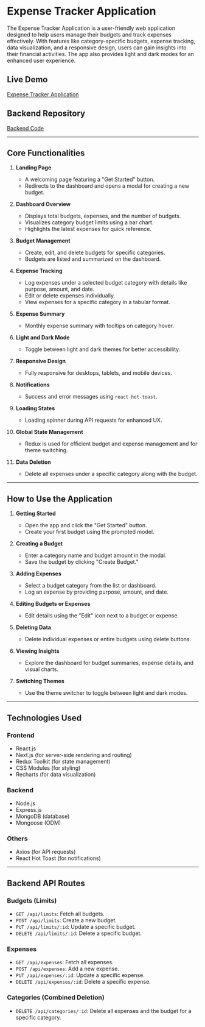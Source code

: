 # Expense Tracker Application

The Expense Tracker Application is a user-friendly web application designed to help users manage their budgets and track expenses effectively. With features like category-specific budgets, expense tracking, data visualization, and a responsive design, users can gain insights into their financial activities. The app also provides light and dark modes for an enhanced user experience.

## Live Demo
[Expense Tracker Application](https://expense-tracker-ecru-six.vercel.app)

## Backend Repository
[Backend Code](https://github.com/ragibBarket317/expense-tracker-backend)

---

## Core Functionalities

1. **Landing Page**
   - A welcoming page featuring a "Get Started" button.
   - Redirects to the dashboard and opens a modal for creating a new budget.

2. **Dashboard Overview**
   - Displays total budgets, expenses, and the number of budgets.
   - Visualizes category budget limits using a bar chart.
   - Highlights the latest expenses for quick reference.

3. **Budget Management**
   - Create, edit, and delete budgets for specific categories.
   - Budgets are listed and summarized on the dashboard.

4. **Expense Tracking**
   - Log expenses under a selected budget category with details like purpose, amount, and date.
   - Edit or delete expenses individually.
   - View expenses for a specific category in a tabular format.

5. **Expense Summary**
   - Monthly expense summary with tooltips on category hover.

6. **Light and Dark Mode**
   - Toggle between light and dark themes for better accessibility.

7. **Responsive Design**
   - Fully responsive for desktops, tablets, and mobile devices.

8. **Notifications**
   - Success and error messages using `react-hot-toast`.

9. **Loading States**
   - Loading spinner during API requests for enhanced UX.

10. **Global State Management**
    - Redux is used for efficient budget and expense management and for theme switching.

11. **Data Deletion**
    - Delete all expenses under a specific category along with the budget.

---

## How to Use the Application

1. **Getting Started**
   - Open the app and click the "Get Started" button.
   - Create your first budget using the prompted model.

2. **Creating a Budget**
   - Enter a category name and budget amount in the modal.
   - Save the budget by clicking "Create Budget."

3. **Adding Expenses**
   - Select a budget category from the list or dashboard.
   - Log an expense by providing purpose, amount, and date.

4. **Editing Budgets or Expenses**
   - Edit details using the "Edit" icon next to a budget or expense.

5. **Deleting Data**
   - Delete individual expenses or entire budgets using delete buttons.

6. **Viewing Insights**
   - Explore the dashboard for budget summaries, expense details, and visual charts.

7. **Switching Themes**
   - Use the theme switcher to toggle between light and dark modes.

---

## Technologies Used

### Frontend
- React.js
- Next.js (for server-side rendering and routing)
- Redux Toolkit (for state management)
- CSS Modules (for styling)
- Recharts (for data visualization)

### Backend
- Node.js
- Express.js
- MongoDB (database)
- Mongoose (ODM)

### Others
- Axios (for API requests)
- React Hot Toast (for notifications)

---

## Backend API Routes

### Budgets (Limits)
- `GET /api/limits`: Fetch all budgets.
- `POST /api/limits`: Create a new budget.
- `PUT /api/limits/:id`: Update a specific budget.
- `DELETE /api/limits/:id`: Delete a specific budget.

### Expenses
- `GET /api/expenses`: Fetch all expenses.
- `POST /api/expenses`: Add a new expense.
- `PUT /api/expenses/:id`: Update a specific expense.
- `DELETE /api/expenses/:id`: Delete a specific expense.

### Categories (Combined Deletion)
- `DELETE /api/categories/:id`: Delete all expenses and the budget for a specific category.
